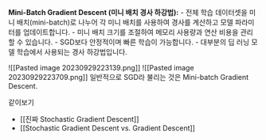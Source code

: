 **Mini-Batch Gradient Descent (미니 배치 경사 하강법):**
    - 전체 학습 데이터셋을 미니 배치(mini-batch)로 나누어 각 미니 배치를 사용하여 경사를 계산하고 모델 파라미터를 업데이트합니다.
    - 미니 배치 크기를 조절하여 메모리 사용량과 연산 비용을 관리할 수 있습니다.
    - SGD보다 안정적이며 빠른 학습이 가능합니다.
    - 대부분의 딥 러닝 모델 학습에서 사용되는 경사 하강법입니다.

![[Pasted image 20230929223139.png]]
![[Pasted image 20230929223709.png]]
일반적으로 SGD라 불리는 것은 Mini-batch Gradient Descent.

같이보기
- [[진짜 Stochastic Gradient Descent]]
- [[Stochastic Gradient Descent vs. Gradient Descent]]